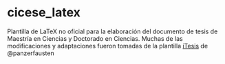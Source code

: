 # cicese_latex

Plantilla de LaTeX no oficial para la elaboración del documento de tesis de Maestría en Ciencias y Doctorado en Ciencias. Muchas de las modificaciones y adaptaciones fueron tomadas de la plantilla [iTesis](https://github.com/panzerfausten/latex_template_cicese) de @panzerfausten
